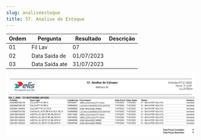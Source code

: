 ```yaml
---
slug: analiseestoque
title: 37. Analise de Estoque
---
```


Ordem | Pergunta | Resultado | Descrição
----- | -------- | --------- | ---------
01    |Fil Lav              | 07|
02    |Data Saida de        |01/07/2023 |
03    |Data Saida ate        |31/07/2023 |

![Alt text](image-10.png)
